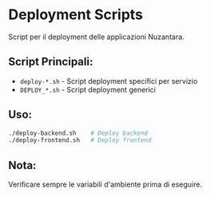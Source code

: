 # Deployment Scripts

Script per il deployment delle applicazioni Nuzantara.

## Script Principali:
- `deploy-*.sh` - Script deployment specifici per servizio
- `DEPLOY_*.sh` - Script deployment generici

## Uso:
```bash
./deploy-backend.sh    # Deploy backend
./deploy-frontend.sh   # Deploy frontend
```

## Nota:
Verificare sempre le variabili d'ambiente prima di eseguire.
